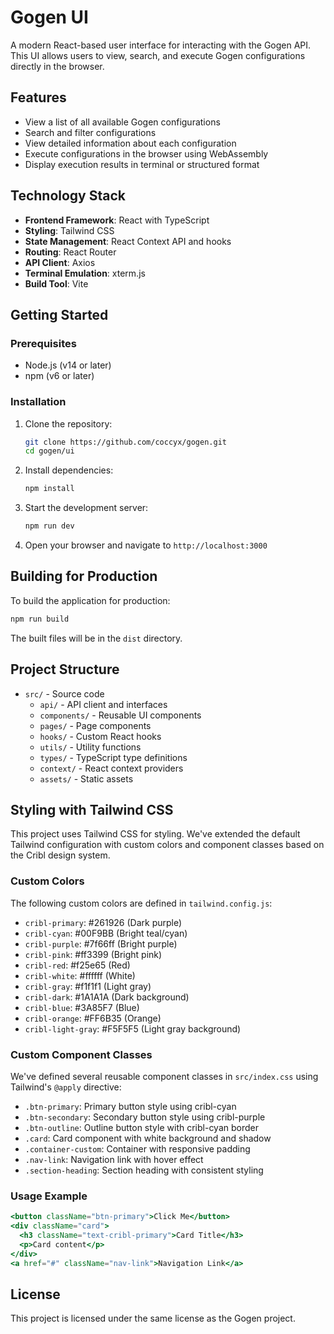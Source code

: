 # Gogen UI

A modern React-based user interface for interacting with the Gogen API. This UI allows users to view, search, and execute Gogen configurations directly in the browser.

## Features

- View a list of all available Gogen configurations
- Search and filter configurations
- View detailed information about each configuration
- Execute configurations in the browser using WebAssembly
- Display execution results in terminal or structured format

## Technology Stack

- **Frontend Framework**: React with TypeScript
- **Styling**: Tailwind CSS
- **State Management**: React Context API and hooks
- **Routing**: React Router
- **API Client**: Axios
- **Terminal Emulation**: xterm.js
- **Build Tool**: Vite

## Getting Started

### Prerequisites

- Node.js (v14 or later)
- npm (v6 or later)

### Installation

1. Clone the repository:
   ```bash
   git clone https://github.com/coccyx/gogen.git
   cd gogen/ui
   ```

2. Install dependencies:
   ```bash
   npm install
   ```

3. Start the development server:
   ```bash
   npm run dev
   ```

4. Open your browser and navigate to `http://localhost:3000`

## Building for Production

To build the application for production:

```bash
npm run build
```

The built files will be in the `dist` directory.

## Project Structure

- `src/` - Source code
  - `api/` - API client and interfaces
  - `components/` - Reusable UI components
  - `pages/` - Page components
  - `hooks/` - Custom React hooks
  - `utils/` - Utility functions
  - `types/` - TypeScript type definitions
  - `context/` - React context providers
  - `assets/` - Static assets

## Styling with Tailwind CSS

This project uses Tailwind CSS for styling. We've extended the default Tailwind configuration with custom colors and component classes based on the Cribl design system.

### Custom Colors

The following custom colors are defined in `tailwind.config.js`:

- `cribl-primary`: #261926 (Dark purple)
- `cribl-cyan`: #00F9BB (Bright teal/cyan)
- `cribl-purple`: #7f66ff (Bright purple)
- `cribl-pink`: #ff3399 (Bright pink)
- `cribl-red`: #f25e65 (Red)
- `cribl-white`: #ffffff (White)
- `cribl-gray`: #f1f1f1 (Light gray)
- `cribl-dark`: #1A1A1A (Dark background)
- `cribl-blue`: #3A85F7 (Blue)
- `cribl-orange`: #FF6B35 (Orange)
- `cribl-light-gray`: #F5F5F5 (Light gray background)

### Custom Component Classes

We've defined several reusable component classes in `src/index.css` using Tailwind's `@apply` directive:

- `.btn-primary`: Primary button style using cribl-cyan
- `.btn-secondary`: Secondary button style using cribl-purple
- `.btn-outline`: Outline button style with cribl-cyan border
- `.card`: Card component with white background and shadow
- `.container-custom`: Container with responsive padding
- `.nav-link`: Navigation link with hover effect
- `.section-heading`: Section heading with consistent styling

### Usage Example

```jsx
<button className="btn-primary">Click Me</button>
<div className="card">
  <h3 className="text-cribl-primary">Card Title</h3>
  <p>Card content</p>
</div>
<a href="#" className="nav-link">Navigation Link</a>
```

## License

This project is licensed under the same license as the Gogen project. 